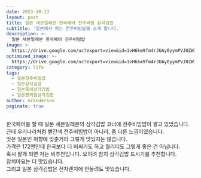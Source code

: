 ```yaml
---
date: 2023-10-13
layout: post
title: 일본 세븐일레븐 한국페어 전주비빔 삼각김밥
subtitle: '일본에서 파는 전주비빔밥을 소개 합니다.'
description: >-
  일본 세븐일레븐 한국페어 전주비빔밥
image: >-
  https://drive.google.com/uc?export=view&id=1vH6km9fm4rJUAy0yymPVJ0ZWJpDy4DaA
optimized_image: >-
  https://drive.google.com/uc?export=view&id=1vH6km9fm4rJUAy0yymPVJ0ZWJpDy4DaA
category: life
tags:
  - 일본전주비빔밥
  - 일본삼각김밥
  - 일본특이삼각김밥
  - 일본편의점삼각김밥
author: mranderson
paginate: true
---
```

한국페어를 할 때 일본 세븐일레븐의 삼각김밥 코너에 전주비빔밥이 팔고 있었습니다.  
근데 우리나라처럼 빨간색 전주비빔밥이 아니라, 좀 다른 느낌이였습니다.  
맛은 일본인 취향에 맞춘거라 그렇게 맛있지는 않습니다.  
가격은 172엔인데 한국보다 더 비싸기도 하고 퀄리티도 그렇게 좋은 건 아닙니다.  
혹시 팔게 되면 저는 비추천입니다. 오히려 참치 삼각김밥 드시기를 추천합니다.  
참치마요는 더 맛있습니다.  
그리고 일본 삼각김밥은 전자렌지에 안돌려도 맛있습니다.  

